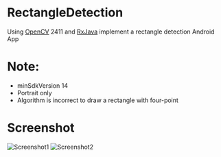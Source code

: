 # RectangleDetection
Using [OpenCV](http://opencv.org) 2411 and [RxJava](https://github.com/ReactiveX/RxJava) implement a rectangle detection Android App

# Note:
* minSdkVersion 14
* Portrait only
* Algorithm is incorrect to draw a rectangle with four-point

# Screenshot
![Screenshot1](https://dl.getdropbox.com/s/pvowb6np8uss82o/RD1.png)
![Screenshot2](https://dl.getdropbox.com/s/tjacas7nsske94y/RD2.png)

